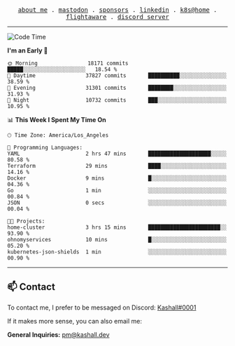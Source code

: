 <p align="center">
  <samp>
    <a href="https://jordanjones.org/">about me</a> .
    <a rel="me" href="https://mastodon.social/@kashall">mastodon</a> .
    <a href="https://github.com/sponsors/kashalls">sponsors</a> .
    <a href="https://linkedin.com/in/jordpjones">linkedin</a> .
    <a href="https://github.com/kashalls/home-cluster">k8s@home</a> .
    <a href="https://flightaware.com/adsb/stats/user/kashalls">flightaware</a> .
    <a href="https://discord.gg/V2WrCfqba9">discord server</a>
  </samp>
</p>

---

<!--START_SECTION:waka-->
![Code Time](http://img.shields.io/badge/Code%20Time-1%2C731%20hrs%2055%20mins-blue)

**I'm an Early 🐤** 

```text
🌞 Morning                18171 commits       █████░░░░░░░░░░░░░░░░░░░░   18.54 % 
🌆 Daytime                37827 commits       ██████████░░░░░░░░░░░░░░░   38.59 % 
🌃 Evening                31301 commits       ████████░░░░░░░░░░░░░░░░░   31.93 % 
🌙 Night                  10732 commits       ███░░░░░░░░░░░░░░░░░░░░░░   10.95 % 
```


📊 **This Week I Spent My Time On** 

```text
🕑︎ Time Zone: America/Los_Angeles

💬 Programming Languages: 
YAML                     2 hrs 47 mins       ████████████████████░░░░░   80.58 % 
Terraform                29 mins             ████░░░░░░░░░░░░░░░░░░░░░   14.16 % 
Docker                   9 mins              █░░░░░░░░░░░░░░░░░░░░░░░░   04.36 % 
Go                       1 min               ░░░░░░░░░░░░░░░░░░░░░░░░░   00.84 % 
JSON                     0 secs              ░░░░░░░░░░░░░░░░░░░░░░░░░   00.04 % 

🐱‍💻 Projects: 
home-cluster             3 hrs 15 mins       ███████████████████████░░   93.90 % 
ohnomyservices           10 mins             █░░░░░░░░░░░░░░░░░░░░░░░░   05.20 % 
kubernetes-json-shields  1 min               ░░░░░░░░░░░░░░░░░░░░░░░░░   00.90 % 
```


<!--END_SECTION:waka-->

---

## 📫 Contact

To contact me, I prefer to be messaged on Discord:  [Kashall#0001](https://discord.com/users/201077739589992448)

If it makes more sense, you can also email me:

**General Inquiries:** pm@kashall.dev  
